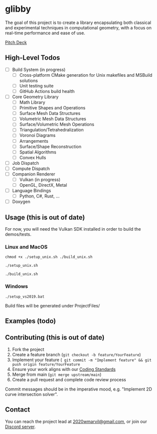 # glibby

The goal of this project is to create a library encapsulating both classical and experimental techniques in computational geometry, with a focus on real-time performance and ease of use.

[Pitch Deck](https://docs.google.com/presentation/d/1FOssrwILgcFnzoFG_aA9-h7bjptdw4Wtrp3-SIhfmjk/edit#slide=id.p)

## High-Level Todos
- [ ] Build System (in progress)
  - [ ] Cross-platform CMake generation for Unix makefiles and MSBuild solutions
  - [ ] Unit testing suite
  - [ ] GitHub Actions build health
- [ ] Core Geometry Library
  - [ ] Math Library
  - [ ] Primitive Shapes and Operations
  - [ ] Surface Mesh Data Structures
  - [ ] Volumetric Mesh Data Structures
  - [ ] Surface/Volumetric Mesh Operations
  - [ ] Triangulation/Tetrahedralization
  - [ ] Voronoi Diagrams
  - [ ] Arrangements
  - [ ] Surface/Shape Reconstruction
  - [ ] Spatial Algorithms
  - [ ] Convex Hulls
- [ ] Job Dispatch
- [ ] Compute Dispatch
- [ ] Companion Renderer
  - [ ] Vulkan (in progress)
  - [ ] OpenGL, DirectX, Metal
- [ ] Language Bindings
  - [ ] Python, C#, Rust, ...
- [ ] Doxygen

## Usage (this is out of date)

For now, you will need the Vulkan SDK installed in order to build the demos/tests.

### Linux and MacOS

```
chmod +x ./setup_unix.sh ./build_unix.sh
```

```
./setup_unix.sh
```

```
./build_unix.sh
```

### Windows

```
./setup_vs2019.bat
```

Build files will be generated under ProjectFiles/

## Examples (todo)

## Contributing (this is out of date)

1. Fork the project
2. Create a feature branch (```git checkout -b feature/YourFeature```)
3. Implement your feature (``` git commit -m "Implement feature" && git push origin feature/YourFeature```
4. Ensure your work aligns with our [Coding Standards](https://github.com/2020wmarvil/glibby/blob/main/CodingStandard.md)
5. Merge from main (```git merge upstream/main```)
5. Create a pull request and complete code review process

Commit messages should be in the imperative mood, e.g. "Implement 2D curve intersection solver". 

## Contact

You can reach the project lead at 2020wmarvil@gmail.com, or join our [Discord server](https://discord.gg/jTcSZxsZ34).
